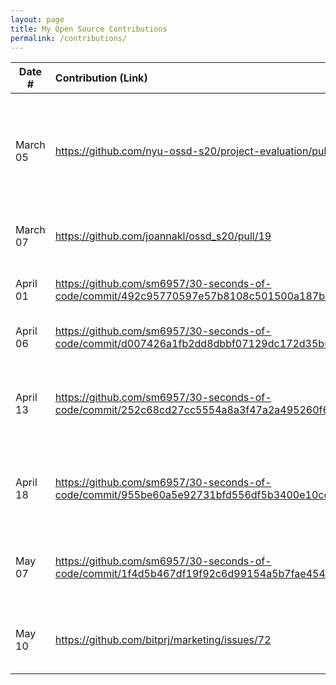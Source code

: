 ```yaml
---
layout: page
title: My Open Source Contributions
permalink: /contributions/
---
```


<!--
Type of the contribution should be "Wikipedia edit", "OpenStreet Map feature", "Documentation", "Course website", "Blog",
"Browse Add-on", etc.

The description should include a brief summary of what you did.

Replace the first row with your own contribution. 

-->





| Date #       | Contribution (Link)  | Type  | Description |
|---|:---|:---|:---|
| March 05   | https://github.com/nyu-ossd-s20/project-evaluation/pull/46  | evaluation_template.md  |   I fixed the capitalization in the "Devopment Enviornment Installation" section of the evaluation |
| March 07   | https://github.com/joannakl/ossd_s20/pull/19 | evaluation_template.md  |   Fix spelling issue on the name "O'Railly" |
| April 01   | https://github.com/sm6957/30-seconds-of-code/commit/492c95770597e57b8108c501500a187ba8d36858  | Date Generator  |   Code Snippet that will generate today's date |
| April 06   | https://github.com/sm6957/30-seconds-of-code/commit/d007426a1fb2dd8dbbf07129dc172d35b6ddbbe3 | toggle button  |   Created a toggle button |
| April 13  | https://github.com/sm6957/30-seconds-of-code/commit/252c68cd27cc5554a8a3f47a2a495260f64d478d6 | Arrays to object converter  |   Code snippet that converts two arrays into key value pairs of an object |
| April 18   | https://github.com/sm6957/30-seconds-of-code/commit/955be60a5e92731bfd556df5b3400e10cc2a602a | determinant calculator  |   code snippet that calculates the determinant of a matrix |
| May 07  | https://github.com/sm6957/30-seconds-of-code/commit/1f4d5b467df19f92c6d99154a5b7fae45467bb36 | 2x2 matrix calculator  |   code snippet that calculates the product of two matrices|
| May 10  |https://github.com/bitprj/marketing/issues/72 | Content Writing  | Editing and fixing About page and case study blog|
